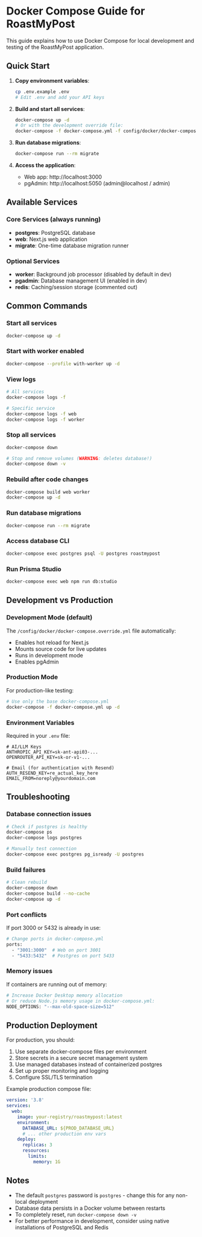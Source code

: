 # Docker Compose Guide for RoastMyPost

This guide explains how to use Docker Compose for local development and testing of the RoastMyPost application.

## Quick Start

1. **Copy environment variables**:
   ```bash
   cp .env.example .env
   # Edit .env and add your API keys
   ```

2. **Build and start all services**:
   ```bash
   docker-compose up -d
   # Or with the development override file:
   docker-compose -f docker-compose.yml -f config/docker/docker-compose.override.yml up -d
   ```

3. **Run database migrations**:
   ```bash
   docker-compose run --rm migrate
   ```

4. **Access the application**:
   - Web app: http://localhost:3000
   - pgAdmin: http://localhost:5050 (admin@localhost / admin)

## Available Services

### Core Services (always running)
- **postgres**: PostgreSQL database
- **web**: Next.js web application
- **migrate**: One-time database migration runner

### Optional Services
- **worker**: Background job processor (disabled by default in dev)
- **pgadmin**: Database management UI (enabled in dev)
- **redis**: Caching/session storage (commented out)

## Common Commands

### Start all services
```bash
docker-compose up -d
```

### Start with worker enabled
```bash
docker-compose --profile with-worker up -d
```

### View logs
```bash
# All services
docker-compose logs -f

# Specific service
docker-compose logs -f web
docker-compose logs -f worker
```

### Stop all services
```bash
docker-compose down

# Stop and remove volumes (WARNING: deletes database!)
docker-compose down -v
```

### Rebuild after code changes
```bash
docker-compose build web worker
docker-compose up -d
```

### Run database migrations
```bash
docker-compose run --rm migrate
```

### Access database CLI
```bash
docker-compose exec postgres psql -U postgres roastmypost
```

### Run Prisma Studio
```bash
docker-compose exec web npm run db:studio
```

## Development vs Production

### Development Mode (default)
The `/config/docker/docker-compose.override.yml` file automatically:
- Enables hot reload for Next.js
- Mounts source code for live updates
- Runs in development mode
- Enables pgAdmin

### Production Mode
For production-like testing:
```bash
# Use only the base docker-compose.yml
docker-compose -f docker-compose.yml up -d
```

### Environment Variables

Required in your `.env` file:
```env
# AI/LLM Keys
ANTHROPIC_API_KEY=sk-ant-api03-...
OPENROUTER_API_KEY=sk-or-v1-...

# Email (for authentication with Resend)
AUTH_RESEND_KEY=re_actual_key_here
EMAIL_FROM=noreply@yourdomain.com
```

## Troubleshooting

### Database connection issues
```bash
# Check if postgres is healthy
docker-compose ps
docker-compose logs postgres

# Manually test connection
docker-compose exec postgres pg_isready -U postgres
```

### Build failures
```bash
# Clean rebuild
docker-compose down
docker-compose build --no-cache
docker-compose up -d
```

### Port conflicts
If port 3000 or 5432 is already in use:
```bash
# Change ports in docker-compose.yml
ports:
  - "3001:3000"  # Web on port 3001
  - "5433:5432"  # Postgres on port 5433
```

### Memory issues
If containers are running out of memory:
```bash
# Increase Docker Desktop memory allocation
# Or reduce Node.js memory usage in docker-compose.yml:
NODE_OPTIONS: "--max-old-space-size=512"
```

## Production Deployment

For production, you should:
1. Use separate docker-compose files per environment
2. Store secrets in a secure secret management system
3. Use managed databases instead of containerized postgres
4. Set up proper monitoring and logging
5. Configure SSL/TLS termination

Example production compose file:
```yaml
version: '3.8'
services:
  web:
    image: your-registry/roastmypost:latest
    environment:
      DATABASE_URL: ${PROD_DATABASE_URL}
      # ... other production env vars
    deploy:
      replicas: 3
      resources:
        limits:
          memory: 1G
```

## Notes

- The default `postgres` password is `postgres` - change this for any non-local deployment
- Database data persists in a Docker volume between restarts
- To completely reset, run `docker-compose down -v`
- For better performance in development, consider using native installations of PostgreSQL and Redis